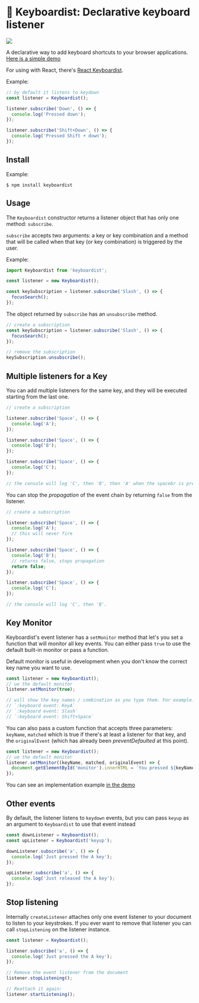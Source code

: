 # 🎹 Keyboardist: Declarative keyboard listener

![](assets/cover.png)

A declarative way to add keyboard shortcuts to your browser applications.
[Here is a simple demo](https://soska.github.io/keyboardist/docs/index.html)

For using with React, there's
[React Keyboardist](https://github.com/soska/react-keyboardist).

Example:

```javascript
// by default it listens to keydown
const listener = Keyboardist();

listener.subscribe('Down', () => {
  console.log('Pressed down');
});

listener.subscribe('Shift+Down', () => {
  console.log('Pressed Shift + down');
});
```

## Install

Example:

```
$ npm install keyboardist
```

## Usage

The `Keyboardist` constructor returns a listener object that has only one
method: `subscribe`.

`subscribe` accepts two arguments: a key or key combination and a method that
will be called when that key (or key combination) is triggered by the user.

Example:

```javascript
import Keyboardist from 'keyboardist';

const listener = new Keyboardist();

const keySubscription = listener.subscribe('Slash', () => {
  focusSearch();
});
```

The object returned by `subscribe` has an `unsubscribe` method.

```javascript
// create a subscription
const keySubscription = listener.subscribe('Slash', () => {
  focusSearch();
});

// remove the subscription
keySubscription.unsubscribe();
```

## Multiple listeners for a Key

You can add multiple listeners for the same key, and they will be executed
starting from the last one.

```javascript
// create a subscription

listener.subscribe('Space', () => {
  console.log('A');
});

listener.subscribe('Space', () => {
  console.log('B');
});

listener.subscribe('Space', () => {
  console.log('C');
});

// the console will log 'C', then 'B', then 'A' when the spacebr is pressed.
```

You can stop the _propagation_ of the event chain by returning `false` from the
listener.

```javascript
// create a subscription

listener.subscribe('Space', () => {
  console.log('A');
  // this will never fire
});

listener.subscribe('Space', () => {
  console.log('B');
  // returns false, stops propagation
  return false;
});

listener.subscribe('Space', () => {
  console.log('C');
});

// the console will log 'C', then 'B'.
```

## Key Monitor

Keyboardist's event listener has a `setMonitor` method that let's you set a
function that will monitor all key events. You can either pass `true` to use the
default built-in monitor or pass a function.

Default monitor is useful in development when you don't know the correct key
name you want to use.

```javascript
const listener = new Keyboardist();
// ue the default monitor
listener.setMonitor(true);

// will show the key names / combination as you type them. For example:
// `:keyboard event: KeyA`
// `:keyboard event: Slash`
// `:keyboard event: Shift+Space`
```

You can also pass a custom function that accepts three parameters: `keyName`,
`matched` which is true if there's at least a listener for that key, and the
`originalEvent` (which has already been _preventDefaulted_ at this point).

```javascript
const listener = new Keyboardist();
// ue the default monitor
listener.setMonitor((keyName, matched, originalEvent) => {
  document.getElementById('monitor').innerHTML = `You pressed ${keyName}`;
});
```

You can see an implementation example
[in the demo](https://soska.github.io/keyboardist.js/docs/index.html)

## Other events

By default, the listener listens to `keydown` events, but you can pass `keyup`
as an argument to `Keyboardist` to use that event instead

```javascript
const downListener = Keyboardist();
const upListener = Keyboardist('keyup');

downListener.subscribe('a', () => {
  console.log('Just pressed the A key');
});

upListener.subscribe('a', () => {
  console.log('Just released the A key');
});
```

## Stop listening

Internally `createListener` attaches only one event listener to your document to
listen to your keystrokes. If you ever want to remove that listener you can call
`stopListening` on the listener instance.

```javascript
const listener = Keyboardist();

listener.subscribe('a', () => {
  console.log('Just pressed the A key');
});

// Remove the event listener from the document
listener.stopListening();

// Reattach it again:
listener.startListening();
```
